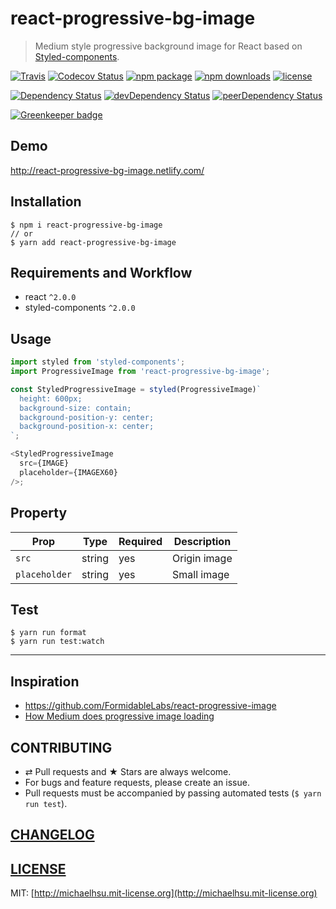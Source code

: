 # react-progressive-bg-image

> Medium style progressive background image for React based on [Styled-components](https://github.com/styled-components/styled-components).

[![Travis][build-badge]][build] [![Codecov Status][codecov-badge]][codecov] [![npm package][npm-badge]][npm] [![npm downloads][npm-downloads]][npm] [![license][license-badge]][license]

[![Dependency Status][dependency-badge]][dependency] [![devDependency Status][devDependency-badge]][devDependency] [![peerDependency Status][peerDependency-badge]][peerDependency]

[build-badge]: https://img.shields.io/travis/evenchange4/react-progressive-bg-image/master.svg?style=flat-square
[build]: https://travis-ci.org/evenchange4/react-progressive-bg-image

[npm-badge]: https://img.shields.io/npm/v/react-progressive-bg-image.svg?style=flat-square
[npm]: https://www.npmjs.org/package/react-progressive-bg-image

[codecov-badge]: https://img.shields.io/codecov/c/github/evenchange4/react-progressive-bg-image.svg?style=flat-square
[codecov]: https://codecov.io/github/evenchange4/react-progressive-bg-image?branch=master

[npm-downloads]: https://img.shields.io/npm/dt/react-progressive-bg-image.svg?style=flat-square

[license-badge]: https://img.shields.io/npm/l/react-progressive-bg-image.svg?style=flat-square
[license]: http://michaelhsu.mit-license.org/

[dependency-badge]: https://david-dm.org/evenchange4/react-progressive-bg-image.svg?style=flat-square
[dependency]: https://david-dm.org/evenchange4/react-progressive-bg-image
[devDependency-badge]: https://david-dm.org/evenchange4/react-progressive-bg-image/dev-status.svg?style=flat-square
[devDependency]: https://david-dm.org/evenchange4/react-progressive-bg-image#info=devDependencies
[peerDependency-badge]: https://david-dm.org/evenchange4/react-progressive-bg-image/peer-status.svg?style=flat-square
[peerDependency]: https://david-dm.org/evenchange4/react-progressive-bg-image#info=peerDependencies
[![Greenkeeper badge](https://badges.greenkeeper.io/evenchange4/react-progressive-bg-image.svg)](https://greenkeeper.io/)

## Demo

http://react-progressive-bg-image.netlify.com/

## Installation

```console
$ npm i react-progressive-bg-image
// or
$ yarn add react-progressive-bg-image
```

## Requirements and Workflow

-   react `^2.0.0`
-   styled-components `^2.0.0`

## Usage

```js
import styled from 'styled-components';
import ProgressiveImage from 'react-progressive-bg-image';

const StyledProgressiveImage = styled(ProgressiveImage)`
  height: 600px;
  background-size: contain;
  background-position-y: center;
  background-position-x: center;
`;

<StyledProgressiveImage
  src={IMAGE}
  placeholder={IMAGEX60}
/>;
```

## Property

| **Prop**      |  **Type** |  **Required**  |  **Description** |
| ------------- | --------- | -------------- | ---------------- | 
| `src`         | string    | yes            | Origin image     |
| `placeholder` | string    | yes            | Small image      |

## Test

```
$ yarn run format
$ yarn run test:watch
```

---

## Inspiration

- https://github.com/FormidableLabs/react-progressive-image
- [How Medium does progressive image loading](https://jmperezperez.com/medium-image-progressive-loading-placeholder/)

## CONTRIBUTING

*   ⇄ Pull requests and ★ Stars are always welcome.
*   For bugs and feature requests, please create an issue.
*   Pull requests must be accompanied by passing automated tests (`$ yarn run test`).

## [CHANGELOG](CHANGELOG.md)

## [LICENSE](LICENSE)

MIT: [http://michaelhsu.mit-license.org](http://michaelhsu.mit-license.org)
